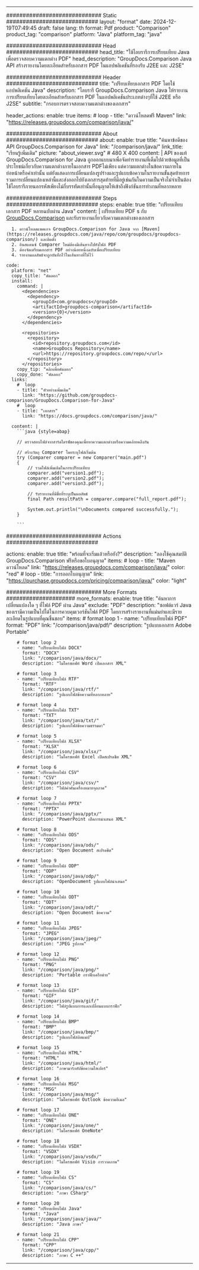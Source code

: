 
---
############################# Static ############################
layout: "format"
date:  2024-12-19T07:49:45
draft: false
lang: th
format: Pdf
product: "Comparison"
product_tag: "comparison"
platform: "Java"
platform_tag: "java"

############################# Head ############################
head_title: "ใช้ไลบรารีการเปรียบเทียบ Java เพื่อตรวจสอบความแตกต่าง PDF"
head_description: "GroupDocs.Comparison Java API สร้างรายงานโดยละเอียดสำหรับเอกสาร PDF ในแอปพลิเคชันที่รองรับ J2EE และ J2SE"

############################# Header ############################
title: "เปรียบเทียบเอกสาร PDF โดยใช้แอปพลิเคชัน Java" 
description: "ไลบรารี GroupDocs.Comparison Java ให้รายงานการเปรียบเทียบโดยละเอียดสำหรับเอกสาร PDF ในแอปพลิเคชันประเภทต่างๆที่ใช้ J2EE หรือ J2SE"
subtitle: "กรอบการตรวจสอบความแตกต่างของเอกสาร"  

header_actions:
  enable: true
  items:
    #  loop
    - title: "ดาวน์โหลดฟรี Maven"
      link: "https://releases.groupdocs.com/comparison/java/"
      
############################# About ############################
about:
    enable: true
    title: "ค้นหาข้อดีของ API GroupDocs.Comparison for Java"
    link: "/comparison/java/"
    link_title: "เรียนรู้เพิ่มเติม"
    picture: "about_viewer.svg" # 480 X 400
    content: |
       API ของแท้ GroupDocs.Comparison for Java ถูกออกแบบมาเพื่อจัดทำรายงานที่เต็มไปด้วยข้อมูลที่เป็นประโยชน์เกี่ยวกับความแตกต่างภายในเอกสาร PDFไม่เพียง แต่ความแตกต่างในข้อความภายในย่อหน้าหรือคำเท่านั้น แต่ยังแสดงการเปลี่ยนแปลงรูปร่างและรูปแบบข้อความในรายงานขั้นสุดท้ายการรวมการเปลี่ยนแปลงเหล่านี้และส่งออกไปยังเอกสารสุดท้ายที่มีอยู่เช่นกันในความเป็นจริงไม่จำเป็นต้องใช้ไลบรารีภายนอกรหัสเพียงไม่กี่บรรทัดเท่านั้นที่อนุญาตให้เข้าถึงฟังก์ชันการทำงานที่หลากหลาย

############################# Steps ############################
steps:
    enable: true
    title: "เปรียบเทียบเอกสาร PDF หลายฉบับผ่าน Java"
    content: |
      เปรียบเทียบ PDF s กับ [GroupDocs.Comparison](https://products.groupdocs.com/comparison/java/) และรับรายงานเกี่ยวกับความแตกต่างของเอกสาร
      
      1. ดาวน์โหลดแพคเกจ GroupDocs.Comparison for Java จาก [Maven](https://releases.groupdocs.com/java/repo/com/groupdocs/groupdocs-comparison/) และติดตั้ง
      2. อินสแตนซ์ Comparer ใหม่ต้องมีเส้นทางไปยังไฟล์ PDF
      3. ต้องจัดเตรียมเอกสาร PDF อย่างน้อยหนึ่งฉบับเพื่อเปรียบเทียบ
      4. รายงานผลลัพธ์จะถูกบันทึกไว้ในเส้นทางที่ให้ไว้
   
    code:
      platform: "net"
      copy_title: "คัดลอก"
      install:
        command: |
          <dependencies>
            <dependency>
              <groupId>com.groupdocs</groupId>
              <artifactId>groupdocs-comparison</artifactId>
              <version>{0}</version>
            </dependency>
          </dependencies>

          <repositories>
            <repository>
              <id>repository.groupdocs.com</id>
              <name>GroupDocs Repository</name>
              <url>https://repository.groupdocs.com/repo/</url>
            </repository>
          </repositories>
        copy_tip: "คลิกเพื่อคัดลอก"
        copy_done: "คัดลอก"
      links:
        #  loop
        - title: "ตัวอย่างเพิ่มเติม"
          link: "https://github.com/groupdocs-comparison/GroupDocs.Comparison-for-Java"
        #  loop
        - title: "เอกสาร"
          link: "https://docs.groupdocs.com/comparison/java/"
          
      content: |
        ```java {style=abap}

        // ตรวจสอบไฟล์จากฮาร์ดไดรฟ์ของคุณเพื่อหาความแตกต่างหรือความคล้ายคลึงกัน

        // สร้างวัตถุ Comparer โดยระบุไฟล์เริ่มต้น
        try (Comparer comparer = new Comparer("main.pdf") 
        {
            // รวมไฟล์เพิ่มเติมในการเปรียบเทียบ
        	comparer.add("version1.pdf");
            comparer.add("version2.pdf");
            comparer.add("version3.pdf");

            // รับรายงานที่มีชื่อที่ระบุเป็นผลลัพธ์
            final Path resultPath = comparer.compare("full_report.pdf"); 

            System.out.println("\nDocuments compared successfully.");
        }
        
        ```            

############################# Actions ############################

actions:
  enable: true
  title: "พร้อมที่จะเริ่มแล้วหรือยัง?"
  description: "ลองใช้คุณสมบัติ GroupDocs.Comparison ฟรีหรือขอใบอนุญาต"
  items:
    #  loop
    - title: "Maven ดาวน์โหลด"
      link: "https://releases.groupdocs.com/comparison/java/"
      color: "red"
        #  loop
    - title: "การออกใบอนุญาต"
      link: "https://purchase.groupdocs.com/pricing/comparison/java/"
      color: "light"


############################# More Formats #####################
more_formats:
    enable: true
    title: "ค้นหาการเปลี่ยนแปลงใด ๆ ที่ไฟล์ PDF ผ่าน Java"
    exclude: "PDF"
    description: "ซอฟต์แวร์ Java ของเรามีความเป็นไปได้ในการควบคุมเวอร์ชันไฟล์ PDF โดยการสร้างรายงานที่แม่นยำและมีรายละเอียดในรูปแบบที่คุณชื่นชอบ"
    items: 
        # format loop 1
        - name: "เปรียบเทียบไฟล์ PDF"
          format: "PDF"
          link: "/comparison/java/pdf/"
          description: "รูปแบบเอกสาร Adobe Portable"

        # format loop 2
        - name: "เปรียบเทียบไฟล์ DOCX"
          format: "DOCX"
          link: "/comparison/java/docx/"
          description: "ไมโครซอฟท์ Word เปิดเอกสาร XML"

        # format loop 3
        - name: "เปรียบเทียบไฟล์ RTF"
          format: "RTF"
          link: "/comparison/java/rtf/"
          description: "รูปแบบไฟล์ข้อความที่หลากหลาย"

        # format loop 4
        - name: "เปรียบเทียบไฟล์ TXT"
          format: "TXT"
          link: "/comparison/java/txt/"
          description: "รูปแบบไฟล์ข้อความธรรมดา"

        # format loop 5
        - name: "เปรียบเทียบไฟล์ XLSX"
          format: "XLSX"
          link: "/comparison/java/xlsx/"
          description: "ไมโครซอฟท์ Excel เปิดสเปรดชีต XML"

        # format loop 6
        - name: "เปรียบเทียบไฟล์ CSV"
          format: "CSV"
          link: "/comparison/java/csv/"
          description: "ไฟล์ค่าคั่นเครื่องหมายจุลภาค"

        # format loop 7
        - name: "เปรียบเทียบไฟล์ PPTX"
          format: "PPTX"
          link: "/comparison/java/pptx/"
          description: "PowerPoint เปิดการนำเสนอ XML"

        # format loop 8
        - name: "เปรียบเทียบไฟล์ ODS"
          format: "ODS"
          link: "/comparison/java/ods/"
          description: "Open Document สเปรดชีต"

        # format loop 9
        - name: "เปรียบเทียบไฟล์ ODP"
          format: "ODP"
          link: "/comparison/java/odp/"
          description: "OpenDocument รูปแบบไฟล์นำเสนอ"

        # format loop 10
        - name: "เปรียบเทียบไฟล์ ODT"
          format: "ODT"
          link: "/comparison/java/odt/"
          description: "Open Document ข้อความ"

        # format loop 11
        - name: "เปรียบเทียบไฟล์ JPEG"
          format: "JPEG"
          link: "/comparison/java/jpeg/"
          description: "JPEG รูปภาพ"

        # format loop 12
        - name: "เปรียบเทียบไฟล์ PNG"
          format: "PNG"
          link: "/comparison/java/png/"
          description: "Portable กราฟิกเครือข่าย"

        # format loop 13
        - name: "เปรียบเทียบไฟล์ GIF"
          format: "GIF"
          link: "/comparison/java/gif/"
          description: "ไฟล์รูปแบบการแลกเปลี่ยนแบบกราฟิก"

        # format loop 14
        - name: "เปรียบเทียบไฟล์ BMP"
          format: "BMP"
          link: "/comparison/java/bmp/"
          description: "รูปแบบไฟล์บิตแมป"

        # format loop 15
        - name: "เปรียบเทียบไฟล์ HTML"
          format: "HTML"
          link: "/comparison/java/html/"
          description: "ภาษามาร์กอัปข้อความไฮเปอร์"

        # format loop 16
        - name: "เปรียบเทียบไฟล์ MSG"
          format: "MSG"
          link: "/comparison/java/msg/"
          description: "ไมโครซอฟท์ Outlook ข้อความอีเมล"

        # format loop 17
        - name: "เปรียบเทียบไฟล์ ONE"
          format: "ONE"
          link: "/comparison/java/one/"
          description: "ไมโครซอฟท์ OneNote"

        # format loop 18
        - name: "เปรียบเทียบไฟล์ VSDX"
          format: "VSDX"
          link: "/comparison/java/vsdx/"
          description: "ไมโครซอฟท์ Visio การวาดภาพ"

        # format loop 19
        - name: "เปรียบเทียบไฟล์ CS"
          format: "CS"
          link: "/comparison/java/cs/"
          description: "ภาษา CSharp"

        # format loop 20
        - name: "เปรียบเทียบไฟล์ Java"
          format: "Java"
          link: "/comparison/java/java/"
          description: "Java ภาษา"
          
        # format loop 21
        - name: "เปรียบเทียบไฟล์ CPP"
          format: "CPP"
          link: "/comparison/java/cpp/"
          description: "ภาษา C ++"
---